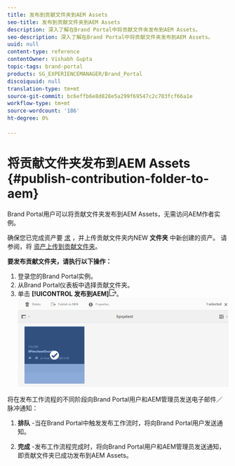 ```yaml
---
title: 发布到贡献文件夹到AEM Assets
seo-title: 发布到贡献文件夹到AEM Assets
description: 深入了解在Brand Portal中将贡献文件夹发布到AEM Assets。
seo-description: 深入了解在Brand Portal中将贡献文件夹发布到AEM Assets。
uuid: null
content-type: reference
contentOwner: Vishabh Gupta
topic-tags: brand-portal
products: SG_EXPERIENCEMANAGER/Brand_Portal
discoiquuid: null
translation-type: tm+mt
source-git-commit: bc6effb6e8d828e5a299f69547c2c783fcf66a1e
workflow-type: tm+mt
source-wordcount: '186'
ht-degree: 0%

---
```



# 将贡献文件夹发布到AEM Assets {#publish-contribution-folder-to-aem}

Brand Portal用户可以将贡献文件夹发布到AEM Assets，无需访问AEM作者实例。

确保您已完成资产要 [求](brand-portal-download-asset-requirements.md) ，并上传贡献文件夹内NEW **文件夹** 中新创建的资产。 请参阅，将 [资产上传到贡献文件夹](brand-portal-upload-assets-to-contribution-folder.md)。

**要发布贡献文件夹，请执行以下操作：**

1. 登录您的Brand Portal实例。
1. 从Brand Portal仪表板中选择贡献文件夹。
1. 单击 **[!UICONTROL 发布到AEM]**![](assets/export.png)。
   ![](assets/publish-contribution-folder-to-aem.png)

将在发布工作流程的不同阶段向Brand Portal用户和AEM管理员发送电子邮件／脉冲通知：
1. **排队** -当在Brand Portal中触发发布工作流时，将向Brand Portal用户发送通知。

1. **完成** -发布工作流程完成时，将向Brand Portal用户和AEM管理员发送通知，即贡献文件夹已成功发布到AEM Assets。


